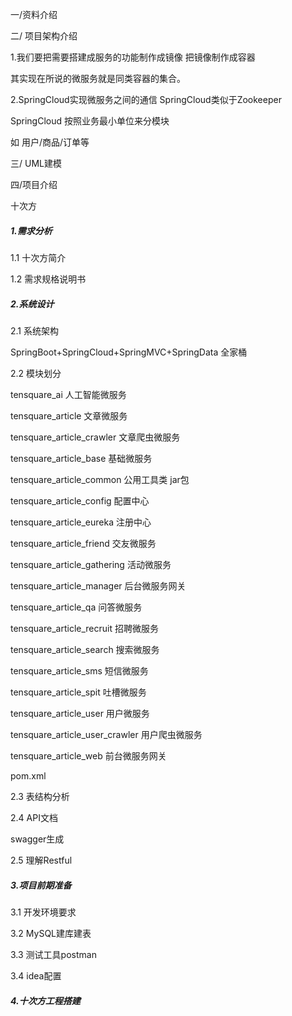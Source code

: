一/资料介绍

二/ 项目架构介绍

1.我们要把需要搭建成服务的功能制作成镜像 把镜像制作成容器

其实现在所说的微服务就是同类容器的集合。

2.SpringCloud实现微服务之间的通信 SpringCloud类似于Zookeeper 

SpringCloud 按照业务最小单位来分模块 

如 用户/商品/订单等

三/ UML建模

四/项目介绍

十次方

##### 1.需求分析

1.1 十次方简介

1.2 需求规格说明书

##### 2.系统设计

2.1 系统架构

SpringBoot+SpringCloud+SpringMVC+SpringData 全家桶

2.2 模块划分

tensquare_ai  人工智能微服务

tensquare_article 文章微服务

tensquare_article_crawler 文章爬虫微服务

tensquare_article_base  基础微服务

tensquare_article_common 公用工具类 jar包

tensquare_article_config 配置中心

tensquare_article_eureka 注册中心

tensquare_article_friend       交友微服务

tensquare_article_gathering 活动微服务

tensquare_article_manager  后台微服务网关

tensquare_article_qa              问答微服务

tensquare_article_recruit     招聘微服务

tensquare_article_search     搜索微服务

tensquare_article_sms         短信微服务

tensquare_article_spit          吐槽微服务

tensquare_article_user        用户微服务

tensquare_article_user_crawler  用户爬虫微服务

tensquare_article_web 前台微服务网关

pom.xml

2.3 表结构分析



2.4 API文档

swagger生成

2.5 理解Restful

##### 3.项目前期准备

3.1 开发环境要求

3.2 MySQL建库建表

3.3 测试工具postman

3.4 idea配置

##### 4.十次方工程搭建

